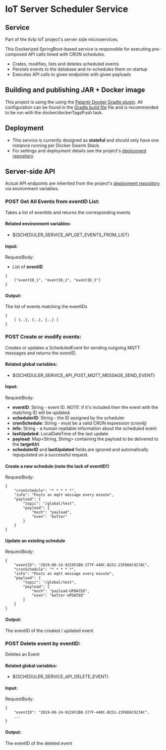 # IoT Server Scheduler Service

## Service
Part of the tlvlp IoT project's server side microservices.

This Dockerized SpringBoot-based service is responsible for executing pre-composed API calls timed with CRON schedules.
- Crates, modifies, lists and deletes scheduled events
- Persists events to the database and re-schedules them on startup
- Executes API calls to given endpoints with given payloads

## Building and publishing JAR + Docker image
This project is using the using the [Palantir Docker Gradle plugin](https://github.com/palantir/gradle-docker).
All configuration can be found in the [Gradle build file](build.gradle) file 
and is recommended to be run with the docker/dockerTagsPush task.

## Deployment
- This service is currently designed as **stateful** and should only have one instance running per Docker Swarm Stack.
- For settings and deployment details see the project's [deployment repository](https://gitlab.com/tlvlp/iot.server.deployment)

## Server-side API
Actual API endpoints are inherited from the project's [deployment repository](https://gitlab.com/tlvlp/iot.server.deployment) via environment variables.

### POST Get All Events from eventID List:

Takes a list of eventIds and returns the corresponding events

#### Related environment variables:
- ${SCHEDULER_SERVICE_API_GET_EVENTS_FROM_LIST}

#### Input:
RequestBody:
- List of **eventID**

```
{
    ["eventID_1", "eventID_2", "eventID_3"]  
}

```

#### Output:

The list of events matching the eventIDs

```
{
    [ {..}, {..}, {..} ]  
}

```


### POST Create or modify events:

Creates or updates a ScheduledEvent for sending outgoing MQTT messages and returns the eventID.

#### Related global variables:
- ${SCHEDULER_SERVICE_API_POST_MQTT_MESSAGE_SEND_EVENT}

#### Input:
RequestBody:
- **eventID**: String - event ID. _NOTE_: if it's included then the event with the matching ID will be updated.
- **schedulerID**: String - the ID assigned by the scheduler
- **cronSchedule**: String - must be a valid CRON expression (cron4j)
- **info**: String - a human readable information about the scheduled event
- **lastUpdated**: LocalDateTime of the last update
- **payload**: Map<String, String> containing the payload to be delivered to the **targetUri** 
- **schedulerID** and **lastUpdated** fields are ignored and automatically repopulated on a successful request.


#### Create a new schedule (note the lack of eventID!)
RequestBody:
```
{
    "cronSchedule": "* * * * *",
    "info": "Posts an mqtt message every minute",
    "payload": {
        "topic": "/global/test",
        "payload": {
            "much": "payload",
            "even": "better"
        }
    }
}
```

#### Update an existing schedule
RequestBody:
```
{
    "eventID": "2019-08-24-9229F2B8-377F-440C-B251-23F866C927AC",
    "cronSchedule": "* * * * *",
    "info": "Posts an mqtt message every minute",
    "payload": {
        "topic": "/global/test",
        "payload": {
            "much": "payload-UPDATED",
            "even": "better-UPDATED"
        }
    }
}
```

#### Output:
The eventID of the created / updated event


### POST Delete event by eventID:

Deletes an Event 

#### Related global variables:
- ${SCHEDULER_SERVICE_API_DELETE_EVENT}

#### Input:
RequestBody:
```
{
    "eventID": "2019-08-24-9229F2B8-377F-440C-B251-23F866C927AC",
    ...
}
```

#### Output:
The eventID of the deleted event